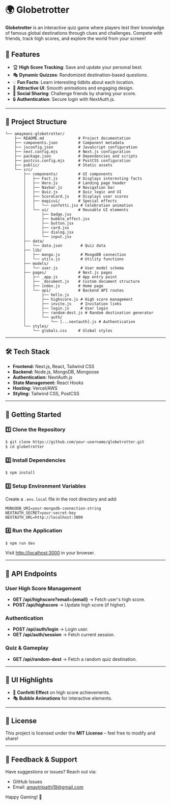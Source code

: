 # 🌍 Globetrotter

**Globetrotter** is an interactive quiz game where players test their knowledge of famous global destinations through clues and challenges. Compete with friends, track high scores, and explore the world from your screen!

## 🚀 Features

- 🏆 **High Score Tracking**: Save and update your personal best.
- 🎭 **Dynamic Quizzes**: Randomized destination-based questions.
- 💡 **Fun Facts**: Learn interesting tidbits about each location.
- 🎨 **Attractive UI**: Smooth animations and engaging design.
- 📢 **Social Sharing**: Challenge friends by sharing your score.
- 🔒 **Authentication**: Secure login with NextAuth.js.

---

## 📂 Project Structure

```
└── amaymani-globetrotter/
    ├── README.md               # Project documentation
    ├── components.json         # Component metadata
    ├── jsconfig.json           # JavaScript configuration
    ├── next.config.mjs         # Next.js configuration
    ├── package.json            # Dependencies and scripts
    ├── postcss.config.mjs      # PostCSS configuration
    ├── public/                 # Static assets
    └── src/
        ├── components/         # UI components
        │   ├── Fact.js         # Displays interesting facts
        │   ├── Hero.js         # Landing page header
        │   ├── Navbar.js       # Navigation bar
        │   ├── Quiz.js         # Quiz logic and UI
        │   ├── ScoreCard.js    # Displays user scores
        │   ├── magicui/        # Special effects
        │   │   └── confetti.jsx # Celebration animation
        │   └── ui/             # Reusable UI elements
        │       ├── badge.jsx
        │       ├── bubble_effect.jsx
        │       ├── button.jsx
        │       ├── card.jsx
        │       ├── dialog.jsx
        │       └── input.jsx
        ├── data/
        │   └── data.json        # Quiz data
        ├── lib/
        │   ├── mongo.js         # MongoDB connection
        │   └── utils.js         # Utility functions
        ├── models/
        │   └── user.js          # User model schema
        ├── pages/              # Next.js pages
        │   ├── _app.js         # App entry point
        │   ├── _document.js    # Custom document structure
        │   ├── index.js        # Home page
        │   └── api/            # Backend API routes
        │       ├── hello.js
        │       ├── highscore.js # High score management
        │       ├── invite.js    # Invitation links
        │       ├── login.js     # User login
        │       ├── random-dest.js # Random destination generator
        │       └── auth/
        │           └── [...nextauth].js # Authentication
        └── styles/
            └── globals.css     # Global styles
```

---

## 🛠️ Tech Stack

- **Frontend:** Next.js, React, Tailwind CSS
- **Backend:** Node.js, MongoDB, Mongoose
- **Authentication:** NextAuth.js
- **State Management:** React Hooks
- **Hosting:** Vercel/AWS
- **Styling:** Tailwind CSS, PostCSS

---

## 🚀 Getting Started

### **1️⃣ Clone the Repository**
```sh
$ git clone https://github.com/your-username/globetrotter.git
$ cd globetrotter
```

### **2️⃣ Install Dependencies**
```sh
$ npm install
```

### **3️⃣ Setup Environment Variables**
Create a `.env.local` file in the root directory and add:
```
MONGODB_URI=your-mongodb-connection-string
NEXTAUTH_SECRET=your-secret-key
NEXTAUTH_URL=http://localhost:3000
```

### **4️⃣ Run the Application**
```sh
$ npm run dev
```
Visit [http://localhost:3000](http://localhost:3000) in your browser.

---

## 🎯 API Endpoints

### **User High Score Management**
- **GET /api/highscore?email={email}** → Fetch user's high score.
- **POST /api/highscore** → Update high score (if higher).

### **Authentication**
- **POST /api/auth/login** → Login user.
- **GET /api/auth/session** → Fetch current session.

### **Quiz & Gameplay**
- **GET /api/random-dest** → Fetch a random quiz destination.

---

## 🎨 UI Highlights
- 🌟 **Confetti Effect** on high score achievements.
- 🎭 **Bubble Animations** for interactive elements.

---


## 📜 License
This project is licensed under the **MIT License** – feel free to modify and share!

---

## 💬 Feedback & Support
Have suggestions or issues? Reach out via:
- GitHub Issues
- Email: amaytripathi19@gmail.com

Happy Gaming! 🎉

